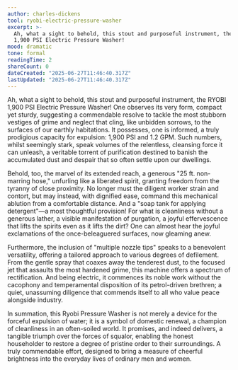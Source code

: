 ```yaml
---
author: charles-dickens
tool: ryobi-electric-pressure-washer
excerpt: >-
  Ah, what a sight to behold, this stout and purposeful instrument, the RYOBI
  1,900 PSI Electric Pressure Washer!
mood: dramatic
tone: formal
readingTime: 2
shareCount: 0
dateCreated: "2025-06-27T11:46:40.317Z"
lastUpdated: "2025-06-27T11:46:40.317Z"
---
```


Ah, what a sight to behold, this stout and purposeful instrument, the RYOBI 1,900 PSI Electric Pressure Washer! One observes its very form, compact yet sturdy, suggesting a commendable resolve to tackle the most stubborn vestiges of grime and neglect that cling, like unbidden sorrows, to the surfaces of our earthly habitations. It possesses, one is informed, a truly prodigious capacity for expulsion: 1,900 PSI and 1.2 GPM. Such numbers, whilst seemingly stark, speak volumes of the relentless, cleansing force it can unleash, a veritable torrent of purification destined to banish the accumulated dust and despair that so often settle upon our dwellings.

Behold, too, the marvel of its extended reach, a generous "25 ft. non-marring hose," unfurling like a liberated spirit, granting freedom from the tyranny of close proximity. No longer must the diligent worker strain and contort, but may instead, with dignified ease, command this mechanical ablution from a comfortable distance. And a "soap tank for applying detergent"—a most thoughtful provision! For what is cleanliness without a generous lather, a visible manifestation of purgation, a joyful effervescence that lifts the spirits even as it lifts the dirt? One can almost hear the joyful exclamations of the once-beleaguered surfaces, now gleaming anew.

Furthermore, the inclusion of "multiple nozzle tips" speaks to a benevolent versatility, offering a tailored approach to various degrees of defilement. From the gentle spray that coaxes away the tenderest dust, to the focused jet that assaults the most hardened grime, this machine offers a spectrum of rectification. And being electric, it commences its noble work without the cacophony and temperamental disposition of its petrol-driven brethren; a quiet, unassuming diligence that commends itself to all who value peace alongside industry.

In summation, this Ryobi Pressure Washer is not merely a device for the forceful expulsion of water; it is a symbol of domestic renewal, a champion of cleanliness in an often-soiled world. It promises, and indeed delivers, a tangible triumph over the forces of squalor, enabling the honest householder to restore a degree of pristine order to their surroundings. A truly commendable effort, designed to bring a measure of cheerful brightness into the everyday lives of ordinary men and women.
